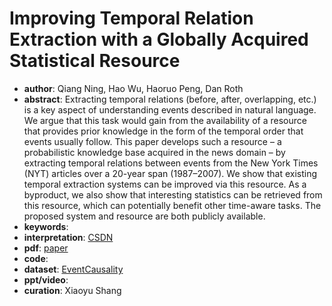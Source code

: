 # Improving Temporal Relation Extraction with a Globally Acquired Statistical Resource
* **author**: Qiang Ning, Hao Wu, Haoruo Peng, Dan Roth
* **abstract**: Extracting temporal relations (before, after, overlapping, etc.) is a key aspect of understanding events described in natural language. We argue that this task would gain from the availability of a resource that provides prior knowledge in the form of the temporal order that events usually follow. This paper develops such a resource – a probabilistic knowledge base acquired in the news domain – by extracting temporal relations between events from the New York Times (NYT) articles over a 20-year span (1987–2007). We show that existing temporal extraction systems can be improved via this resource. As a byproduct, we also show that interesting statistics can be retrieved from this resource, which can potentially benefit other time-aware tasks. The proposed system and resource are both publicly available.
* **keywords**: 
* **interpretation**: [CSDN](https://blog.csdn.net/weixin_40485502/article/details/104536953)
* **pdf**: [paper](https://www.aclweb.org/anthology/N18-1077.pdf)
* **code**: 
* **dataset**: [EventCausality](http://cogcomp.org/page/resource_view/27)
* **ppt/video**: 
* **curation**: Xiaoyu Shang

